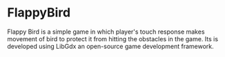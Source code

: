 # FlappyBird
Flappy Bird is a simple game in which player's touch response makes movement of bird to protect it from hitting the obstacles in the game.
Its is developed using LibGdx an open-source game development framework.

